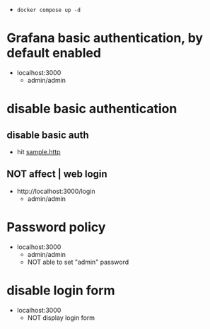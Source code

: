 * `docker compose up -d`

# Grafana basic authentication, by default enabled
* localhost:3000
  * admin/admin

# disable basic authentication
## disable basic auth 
* hit [sample.http](sample.http)
## NOT affect | web login
* http://localhost:3000/login
  * admin/admin

# Password policy
* localhost:3000
  * admin/admin
  * NOT able to set "admin" password 

# disable login form
* localhost:3000
  * NOT display login form
